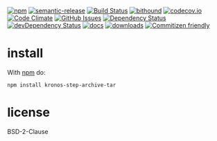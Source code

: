 [![npm](https://img.shields.io/npm/v/kronos-step-archive-tar.svg)](https://www.npmjs.com/package/kronos-step-archive-tar)
[![semantic-release](https://img.shields.io/badge/%20%20%F0%9F%93%A6%F0%9F%9A%80-semantic--release-e10079.svg)](https://github.com/Kronos-Integration/kronos-step-archive-tar)
[![Build Status](https://secure.travis-ci.org/Kronos-Integration/kronos-step-archive-tar.png)](http://travis-ci.org/Kronos-Integration/kronos-step-archive-tar)
[![bithound](https://www.bithound.io/github/Kronos-Integration/kronos-step-archive-tar/badges/score.svg)](https://www.bithound.io/github/Kronos-Integration/kronos-step-archive-tar)
[![codecov.io](http://codecov.io/github/Kronos-Integration/kronos-step-archive-tar/coverage.svg?branch=master)](http://codecov.io/github/Kronos-Integration/kronos-step-archive-tar?branch=master)
[![Code Climate](https://codeclimate.com/github/Kronos-Integration/kronos-step-archive-tar/badges/gpa.svg)](https://codeclimate.com/github/Kronos-Integration/kronos-step-archive-tar)
[![GitHub Issues](https://img.shields.io/github/issues/Kronos-Integration/kronos-step-archive-tar.svg?style=flat-square)](https://github.com/Kronos-Integration/kronos-step-archive-tar/issues)
[![Dependency Status](https://david-dm.org/Kronos-Integration/kronos-step-archive-tar.svg)](https://david-dm.org/Kronos-Integration/kronos-step-archive-tar)
[![devDependency Status](https://david-dm.org/Kronos-Integration/kronos-step-archive-tar/dev-status.svg)](https://david-dm.org/Kronos-Integration/kronos-step-archive-tar#info=devDependencies)
[![docs](http://inch-ci.org/github/Kronos-Integration/kronos-step-archive-tar.svg?branch=master)](http://inch-ci.org/github/Kronos-Integration/kronos-step-archive-tar)
[![downloads](http://img.shields.io/npm/dm/kronos-step-archive-tar.svg?style=flat-square)](https://npmjs.org/package/kronos-step-archive-tar)
[![Commitizen friendly](https://img.shields.io/badge/commitizen-friendly-brightgreen.svg)](http://commitizen.github.io/cz-cli/)

install
=======

With [npm](http://npmjs.org) do:

```shell
npm install kronos-step-archive-tar
```

license
=======

BSD-2-Clause

